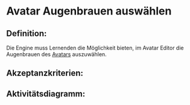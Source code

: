 # Avatar Augenbrauen auswählen


## Definition:

Die Engine muss Lernenden die Möglichkeit bieten, im Avatar Editor die Augenbrauen des [Avatars](Avatar-GE.md) auszuwählen.


## Akzeptanzkriterien:


## Aktivitätsdiagramm:


